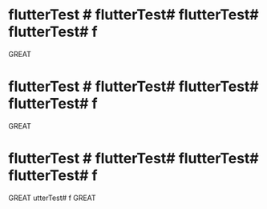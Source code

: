 # flutterTest # flutterTest# flutterTest# flutterTest# f
GREAT 
# flutterTest # flutterTest# flutterTest# flutterTest# f
GREAT 
# flutterTest # flutterTest# flutterTest# flutterTest# f
GREAT utterTest# f
GREAT 
